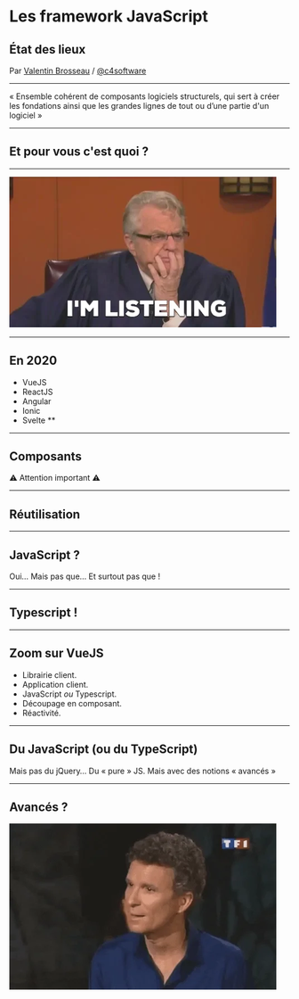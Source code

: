 # Les framework JavaScript

## État des lieux

Par [Valentin Brosseau](https://github.com/c4software) / [@c4software](http://twitter.com/c4software)

---

« Ensemble cohérent de composants logiciels structurels, qui sert à créer les fondations ainsi que les grandes lignes de tout ou d’une partie d'un logiciel »

---

## Et pour vous c'est quoi ?

---

![Listen](./listen.webp)

---

## En 2020

- VueJS
- ReactJS
- Angular
- Ionic
- Svelte \*\*

---

## Composants

⚠️ Attention important ⚠️

---

## Réutilisation

---

## JavaScript ?

Oui… Mais pas que… Et surtout pas que !

---

## Typescript !

---

## Zoom sur VueJS

- Librairie client.
- Application client.
- JavaScript _ou_ Typescript.
- Découpage en composant.
- Réactivité.

---

## Du JavaScript (ou du TypeScript)

Mais pas du jQuery…
Du « pure » JS. Mais avec des notions « avancés »

---

## Avancés ?

![Ha](./ha.webp)
